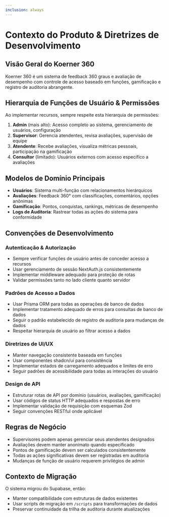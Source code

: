 ```yaml
---
inclusion: always
---
```


# Contexto do Produto & Diretrizes de Desenvolvimento

## Visão Geral do Koerner 360

Koerner 360 é um sistema de feedback 360 graus e avaliação de desempenho com controle de acesso baseado em funções, gamificação e registro de auditoria abrangente.

## Hierarquia de Funções de Usuário & Permissões

Ao implementar recursos, sempre respeite esta hierarquia de permissões:

1. **Admin** (mais alto): Acesso completo ao sistema, gerenciamento de usuários, configuração
2. **Supervisor**: Gerencia atendentes, revisa avaliações, supervisão de equipe
3. **Atendente**: Recebe avaliações, visualiza métricas pessoais, participação na gamificação
4. **Consultor** (limitado): Usuários externos com acesso específico a avaliações

## Modelos de Domínio Principais

- **Usuários**: Sistema multi-função com relacionamentos hierárquicos
- **Avaliações**: Feedback 360° com classificações, comentários, opções anônimas
- **Gamificação**: Pontos, conquistas, rankings, métricas de desempenho
- **Logs de Auditoria**: Rastrear todas as ações do sistema para conformidade

## Convenções de Desenvolvimento

### Autenticação & Autorização
- Sempre verificar funções de usuário antes de conceder acesso a recursos
- Usar gerenciamento de sessão NextAuth.js consistentemente
- Implementar middleware adequado para proteção de rotas
- Validar permissões tanto no lado cliente quanto servidor

### Padrões de Acesso a Dados
- Usar Prisma ORM para todas as operações de banco de dados
- Implementar tratamento adequado de erros para consultas de banco de dados
- Seguir o padrão estabelecido de registro de auditoria para mudanças de dados
- Respeitar hierarquia de usuário ao filtrar acesso a dados

### Diretrizes de UI/UX
- Manter navegação consistente baseada em funções
- Usar componentes shadcn/ui para consistência
- Implementar estados de carregamento adequados e limites de erro
- Seguir padrões de acessibilidade para todas as interações do usuário

### Design de API
- Estruturar rotas de API por domínio (usuários, avaliações, gamificação)
- Usar códigos de status HTTP adequados e respostas de erro
- Implementar validação de requisição com esquemas Zod
- Seguir convenções RESTful onde aplicável

## Regras de Negócio

- Supervisores podem apenas gerenciar seus atendentes designados
- Avaliações devem manter anonimato quando especificado
- Pontos de gamificação devem ser calculados consistentemente
- Todas as ações significativas devem ser registradas em auditoria
- Mudanças de função de usuário requerem privilégios de admin

## Contexto de Migração

O sistema migrou do Supabase, então:
- Manter compatibilidade com estruturas de dados existentes
- Usar scripts de migração em `/scripts` para transformações de dados
- Preservar continuidade da trilha de auditoria durante atualizações
